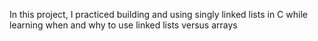 In this project, I practiced building and using singly linked lists in C while learning when and why to use linked lists versus arrays
